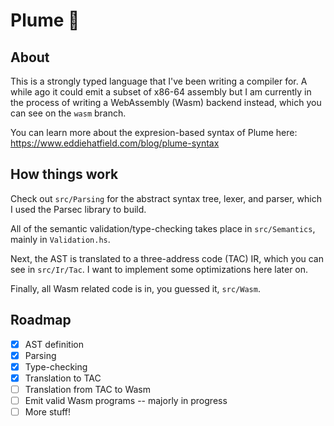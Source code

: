 # Plume 🦚

## About
This is a strongly typed language that I've been writing a compiler for. A while 
ago it could emit a subset of x86-64 assembly but I am currently in the process 
of writing a WebAssembly (Wasm) backend instead, which you can see on the `wasm` branch.

You can learn more about the expresion-based syntax of Plume here: https://www.eddiehatfield.com/blog/plume-syntax

## How things work
Check out `src/Parsing` for the abstract syntax tree, lexer, and parser, which I 
used the Parsec library to build.

All of the semantic validation/type-checking takes place in `src/Semantics`, 
mainly in `Validation.hs`.

Next, the AST is translated to a three-address code (TAC) IR, which you can see in 
`src/Ir/Tac`. I want to implement some optimizations here later on.

Finally, all Wasm related code is in, you guessed it, `src/Wasm`. 

## Roadmap

- [X] AST definition
- [X] Parsing 
- [X] Type-checking 
- [X] Translation to TAC
- [ ] Translation from TAC to Wasm
- [ ] Emit valid Wasm programs -- majorly in progress
- [ ] More stuff!
